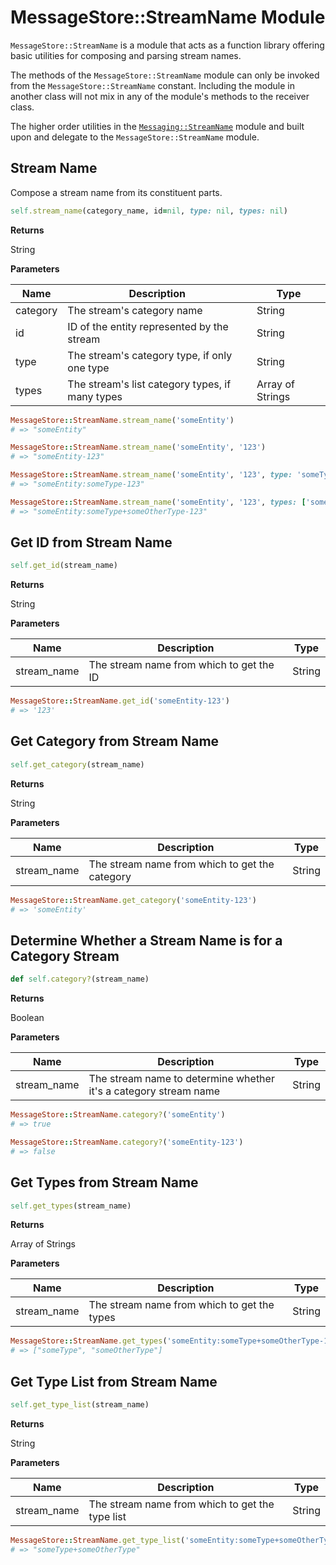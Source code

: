 # MessageStore::StreamName Module

`MessageStore::StreamName` is a module that acts as a function library offering basic utilities for composing and parsing stream names.

The methods of the `MessageStore::StreamName` module can only be invoked from the `MessageStore::StreamName` constant. Including the module in another class will not mix in any of the module's methods to the receiver class.

The higher order utilities in the [`Messaging::StreamName`](./messaging-stream-name.md) module and built upon and delegate to the `MessageStore::StreamName` module.

## Stream Name

Compose a stream name from its constituent parts.

``` ruby
self.stream_name(category_name, id=nil, type: nil, types: nil)
```

**Returns**

String

**Parameters**

| Name | Description | Type |
| --- | --- | --- |
| category | The stream's category name | String |
| id | ID of the entity represented by the stream | String |
| type | The stream's category type, if only one type | String |
| types | The stream's list category types, if many types | Array of Strings |

``` ruby
MessageStore::StreamName.stream_name('someEntity')
# => "someEntity"

MessageStore::StreamName.stream_name('someEntity', '123')
# => "someEntity-123"

MessageStore::StreamName.stream_name('someEntity', '123', type: 'someType')
# => "someEntity:someType-123"

MessageStore::StreamName.stream_name('someEntity', '123', types: ['someType', 'someOtherType'])
# => "someEntity:someType+someOtherType-123"
```

## Get ID from Stream Name

``` ruby
self.get_id(stream_name)
```

**Returns**

String

**Parameters**

| Name | Description | Type |
| --- | --- | --- |
| stream_name | The stream name from which to get the ID | String |

``` ruby
MessageStore::StreamName.get_id('someEntity-123')
# => '123'
```

## Get Category from Stream Name

``` ruby
self.get_category(stream_name)
```

**Returns**

String

**Parameters**

| Name | Description | Type |
| --- | --- | --- |
| stream_name | The stream name from which to get the category | String |

``` ruby
MessageStore::StreamName.get_category('someEntity-123')
# => 'someEntity'
```

## Determine Whether a Stream Name is for a Category Stream

``` ruby
def self.category?(stream_name)
```

**Returns**

Boolean

**Parameters**

| Name | Description | Type |
| --- | --- | --- |
| stream_name | The stream name to determine whether it's a category stream name | String |

``` ruby
MessageStore::StreamName.category?('someEntity')
# => true

MessageStore::StreamName.category?('someEntity-123')
# => false
```

## Get Types from Stream Name

``` ruby
self.get_types(stream_name)
```

**Returns**

Array of Strings

**Parameters**

| Name | Description | Type |
| --- | --- | --- |
| stream_name | The stream name from which to get the types | String |

``` ruby
MessageStore::StreamName.get_types('someEntity:someType+someOtherType-123')
# => ["someType", "someOtherType"]
```

## Get Type List from Stream Name

``` ruby
self.get_type_list(stream_name)
```

**Returns**

String

**Parameters**

| Name | Description | Type |
| --- | --- | --- |
| stream_name | The stream name from which to get the type list | String |

``` ruby
MessageStore::StreamName.get_type_list('someEntity:someType+someOtherType-123')
# => "someType+someOtherType"
```
